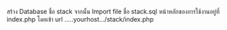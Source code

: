 สร้าง Database ชื่อ stack จากนั้น Import file ชื่อ stack.sql
หน้าหลักของการใช้งานอยู่ที่ index.php โดยเข้า url .....yourhost.../stack/index.php
